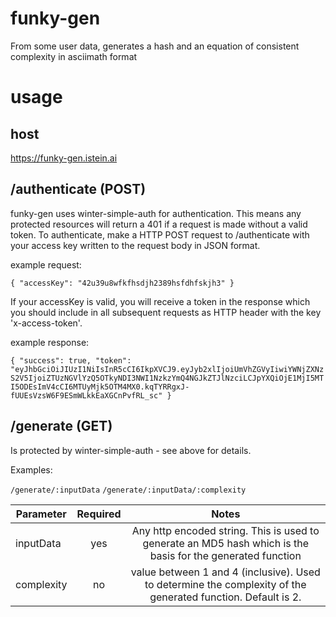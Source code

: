 # funky-gen
From some user data, generates a hash and an equation of consistent complexity in asciimath format

# usage

## host

https://funky-gen.istein.ai

## /authenticate (POST)

funky-gen uses winter-simple-auth for authentication.  This means any protected resources will return a 401 if a request is made without a valid token.  To authenticate, make a HTTP POST request to /authenticate with your access key written to the request body in JSON format.

example request: 

`{
  "accessKey": "42u39u8wfkfhsdjh2389hsfdhfskjh3"
}`

If your accessKey is valid, you will receive a token in the response which you should include in all subsequent requests as HTTP header with the key 'x-access-token'.

example response:

`{
    "success": true,
    "token": "eyJhbGciOiJIUzI1NiIsInR5cCI6IkpXVCJ9.eyJyb2xlIjoiUmVhZGVyIiwiYWNjZXNzS2V5IjoiZTUzNGVlYzQ5OTkyNDI3NWI1NzkzYmQ4NGJkZTJlNzciLCJpYXQiOjE1MjI5MTI5ODEsImV4cCI6MTUyMjk5OTM4MX0.kqTYRRgxJ-fUUEsVzsW6F9ESmWLkkEaXGCnPvfRL_sc"
}`

## /generate (GET)

Is protected by winter-simple-auth - see above for details.

Examples:

`/generate/:inputData`
`/generate/:inputData/:complexity`

| Parameter        | Required           |Notes         |
| ---------------- |:------------------:|:------------:|
| inputData        | yes                |Any http encoded string.  This is used to generate an MD5 hash which is the basis for the generated function |
| complexity       | no                 |value between 1 and 4 (inclusive).  Used to determine the complexity of the generated function.  Default is 2.  |



